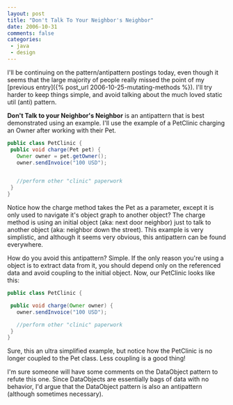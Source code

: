 ```yaml
---
layout: post
title: "Don't Talk To Your Neighbor's Neighbor"
date: 2006-10-31
comments: false
categories:
 - java
 - design
---
```


I'll be continuing on the pattern/antipattern postings today, even though it seems that the large majority of people really missed the point of my [previous entry]({% post_url 2006-10-25-mutating-methods %}). I'll try harder to keep things simple, and avoid talking about the much loved static util (anti) pattern.



**Don't Talk to your Neighbor's Neighbor** is an antipattern that is best demonstrated using an example. I'll use the example of a PetClinic charging an Owner after working with their Pet.



```java
public class PetClinic {
 public void charge(Pet pet) {
   Owner owner = pet.getOwner();
   owner.sendInvoice("100 USD");


   //perform other "clinic" paperwork
 }
}

```



Notice how the charge method takes the Pet as a parameter, except it is only used to navigate it's object graph to another object? The charge method is using an initial object (aka: next door neighbor) just to talk to another object (aka: neighbor down the street). This example is very simplistic, and although it seems very obvious, this antipattern can be found everywhere.



How do you avoid this antipattern? Simple. If the only reason you're using a object is to extract data from it, you should depend only on the referenced data and avoid coupling to the initial object. Now, our PetClinic looks like this:



```java
public class PetClinic {

 public void charge(Owner owner) {
   owner.sendInvoice("100 USD");

   //perform other "clinic" paperwork
 }
}

```



Sure, this an ultra simplified example, but notice how the PetClinic is no longer coupled to the Pet class. Less coupling is a good thing!



I'm sure someone will have some comments on the DataObject pattern to refute this one. Since DataObjects are essentially bags of data with no behavior, I'd argue that the DataObject pattern is also an antipattern (although sometimes necessary).
